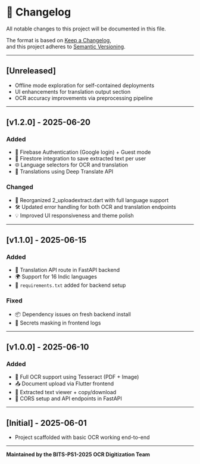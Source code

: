 # 📄 Changelog

All notable changes to this project will be documented in this file.

The format is based on [Keep a Changelog](https://keepachangelog.com/en/1.0.0/),  
and this project adheres to [Semantic Versioning](https://semver.org/spec/v2.0.0.html).

---

## [Unreleased]
- Offline mode exploration for self-contained deployments
- UI enhancements for translation output section
- OCR accuracy improvements via preprocessing pipeline

---

## [v1.2.0] - 2025-06-20
### Added
- 🎯 Firebase Authentication (Google login) + Guest mode
- 📁 Firestore integration to save extracted text per user
- 🌐 Language selectors for OCR and translation
- 🧠 Translations using Deep Translate API

### Changed
- 🔁 Reorganized 2_uploadextract.dart with full language support
- 🛠 Updated error handling for both OCR and translation endpoints
- 💡 Improved UI responsiveness and theme polish

---

## [v1.1.0] - 2025-06-15
### Added
- 🧾 Translation API route in FastAPI backend
- 🌍 Support for 16 Indic languages
- 🐍 `requirements.txt` added for backend setup

### Fixed
- 📦 Dependency issues on fresh backend install
- 🔐 Secrets masking in frontend logs

---

## [v1.0.0] - 2025-06-10
### Added
- 🚀 Full OCR support using Tesseract (PDF + Image)
- 📤 Document upload via Flutter frontend
- 🧾 Extracted text viewer + copy/download
- 🔄 CORS setup and API endpoints in FastAPI

---

## [Initial] - 2025-06-01
- Project scaffolded with basic OCR working end-to-end

---

**Maintained by the BITS-PS1-2025 OCR Digitization Team**